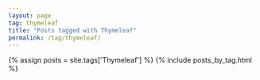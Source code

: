 ```yaml
---
layout: page
tag: thymeleaf
title: "Posts tagged with Thymeleaf"
permalink: /tag/thymeleaf/
---
```


{% assign posts = site.tags['Thymeleaf'] %}
{% include posts_by_tag.html %}
